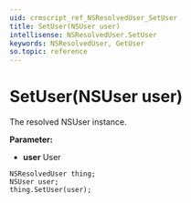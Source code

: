 ```yaml
---
uid: crmscript_ref_NSResolvedUser_SetUser
title: SetUser(NSUser user)
intellisense: NSResolvedUser.SetUser
keywords: NSResolvedUser, GetUser
so.topic: reference
---
```


# SetUser(NSUser user)

The resolved NSUser instance.

**Parameter:** 
 - **user** User

```crmscript
NSResolvedUser thing;
NSUser user;
thing.SetUser(user);
```

